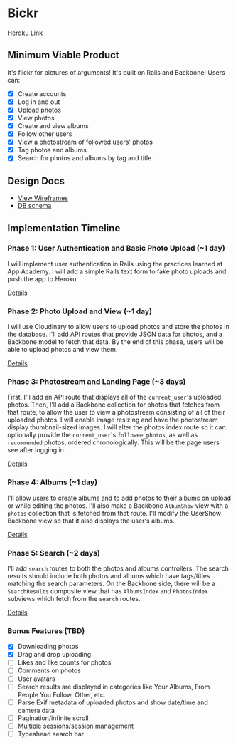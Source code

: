 # Bickr

[Heroku Link](http://bickr.herokuapp.com)

## Minimum Viable Product
It's flickr for pictures of arguments! It's built on Rails and Backbone! Users can:

- [x] Create accounts
- [x] Log in and out
- [x] Upload photos
- [x] View photos
- [x] Create and view albums
- [x] Follow other users
- [x] View a photostream of followed users' photos
- [x] Tag photos and albums
- [x] Search for photos and albums by tag and title

## Design Docs
* [View Wireframes][views]
* [DB schema][schema]

[views]: ./docs/views.md
[schema]: ./docs/schema.md

## Implementation Timeline

### Phase 1: User Authentication and Basic Photo Upload (~1 day)
I will implement user authentication in Rails using the practices learned at App
Academy. I will add a simple Rails text form to fake photo uploads and push
the app to Heroku.

[Details][phase-one]

### Phase 2: Photo Upload and View (~1 day)
I will use Cloudinary to allow users to upload photos and
store the photos in the database. I'll add API routes that provide JSON data for
photos, and a Backbone model to fetch that data. By the end of this
phase, users will be able to upload photos and view them.

[Details][phase-two]

### Phase 3: Photostream and Landing Page (~3 days)
First, I'll add an API route that displays all of the `current_user`'s uploaded
photos. Then, I'll add a Backbone collection for photos that fetches from that
route, to allow the user to view a photostream consisting of all of their
uploaded photos. I will enable image resizing and have the photostream display
thumbnail-sized images. I will alter the photos index route so it can optionally
provide the `current_user`'s `followee_photos`, as well as `recommended` photos,
ordered chronologically. This will be the page users see after logging in.

[Details][phase-three]

### Phase 4: Albums (~1 day)
I'll allow users to create albums and to add photos to their albums on upload or
while editing the photos. I'll also make a Backbone `AlbumShow` view with a
`photos` collection that is fetched from that route. I'll modify the UserShow
Backbone view so that it also displays the user's albums.

[Details][phase-four]

### Phase 5: Search (~2 days)
I'll add `search` routes to both the photos and albums controllers. The search
results should include both photos and albums which have tags/titles matching
the search parameters. On the Backbone side, there will be a `SearchResults`
composite view that has `AlbumsIndex` and `PhotosIndex` subviews which fetch
from the `search` routes.

[Details][phase-five]

### Bonus Features (TBD)
- [x] Downloading photos
- [x] Drag and drop uploading
- [ ] Likes and like counts for photos
- [ ] Comments on photos
- [ ] User avatars
- [ ] Search results are displayed in categories like Your Albums, From People You Follow, Other, etc.
- [ ] Parse Exif metadata of uploaded photos and show date/time and camera data
- [ ] Pagination/infinite scroll
- [ ] Multiple sessions/session management
- [ ] Typeahead search bar

[phase-one]: ./docs/phases/phase1.md
[phase-two]: ./docs/phases/phase2.md
[phase-three]: ./docs/phases/phase3.md
[phase-four]: ./docs/phases/phase4.md
[phase-five]: ./docs/phases/phase5.md
